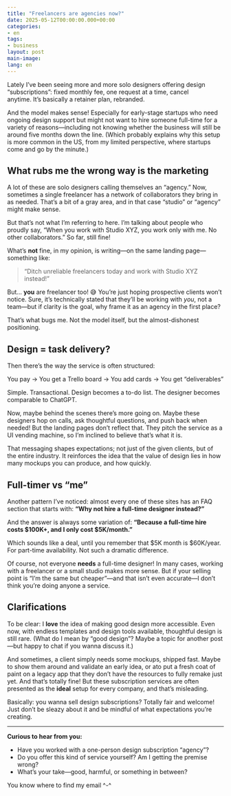 ```yaml
---
title: "Freelancers are agencies now?"
date: 2025-05-12T00:00:00.000+00:00
categories:
- en
tags:
- business
layout: post
main-image: 
lang: en
---
```


Lately I’ve been seeing more and more solo designers offering design “subscriptions”: fixed monthly fee, one request at a time, cancel anytime. It’s basically a retainer plan, rebranded. 

And the model makes sense! Especially for early-stage startups who need ongoing design support but might not want to hire someone full-time for a variety of reasons—including not knowing whether the business will still be around five months down the line. (Which probably explains why this setup is more common in the US, from my limited perspective, where startups come and go by the minute.)

## What rubs me the wrong way is the marketing
A lot of these are solo designers calling themselves an “agency.” Now, sometimes a single freelancer has a network of collaborators they bring in as needed. That’s a bit of a gray area, and in that case “studio” or “agency” might make sense.

But that’s not what I’m referring to here. I’m talking about people who proudly say, “When you work with Studio XYZ, you work only with me. No other collaborators.” So far, still fine!

What’s **not** fine, in my opinion, is writing—on the same landing page—something like: 
> “Ditch unreliable freelancers today and work with Studio XYZ instead!”

But… **you** are freelancer too! 😅 You’re just hoping prospective clients won’t notice. Sure, it’s technically stated that they’ll be working with *you*, not a team—but if clarity is the goal, why frame it as an agency in the first place?

That’s what bugs me. Not the model itself, but the almost-dishonest positioning.

## Design = task delivery?

Then there’s the way the service is often structured:

You pay → You get a Trello board → You add cards → You get “deliverables”

Simple. Transactional. Design becomes a to-do list. The designer becomes comparable to ChatGPT.

Now, maybe behind the scenes there’s more going on. Maybe these designers hop on calls, ask thoughtful questions, and push back when needed! But the landing pages don’t reflect that. They pitch the service as a UI vending machine, so I’m inclined to believe that’s what it is.

That messaging shapes expectations; not just of the given clients, but of the entire industry. It reinforces the idea that the value of design lies in how many mockups you can produce, and how quickly.

## Full-timer vs “me”

Another pattern I’ve noticed: almost every one of these sites has an FAQ section that starts with:
**“Why not hire a full-time designer instead?”**

And the answer is always some variation of:
**“Because a full-time hire costs \$100K+, and I only cost $5K/month.”**

Which sounds like a deal, until you remember that $5K month is $60K/year. For part-time availability. Not such a dramatic difference.

Of course, not everyone **needs** a full-time designer! In many cases, working with a freelancer or a small studio makes more sense. But if your selling point is “I’m the same but cheaper”—and that isn’t even accurate—I don’t think you’re doing anyone a service.

## Clarifications

To be clear: I **love** the idea of making good design more accessible. Even now, with endless templates and design tools available, thoughtful design is still rare. (What do I mean by “good design”? Maybe a topic for another post—but happy to chat if you wanna discuss it.)

And sometimes, a client simply needs some mockups, shipped fast. Maybe to show them around and validate an early idea, or ato put a fresh coat of paint on a legacy app that they don’t have the resources to fully remake just yet. And that’s totally fine! But these subscription services are often presented as the **ideal** setup for every company, and that’s misleading.

Basically: you wanna sell design subscriptions? Totally fair and welcome! Just don’t be sleazy about it and be mindful of what expectations you’re creating.

---

**Curious to hear from you:**

* Have you worked with a one-person design subscription “agency”?
* Do you offer this kind of service yourself? Am I getting the premise wrong?
* What’s your take—good, harmful, or something in between?

You know where to find my email ^-^